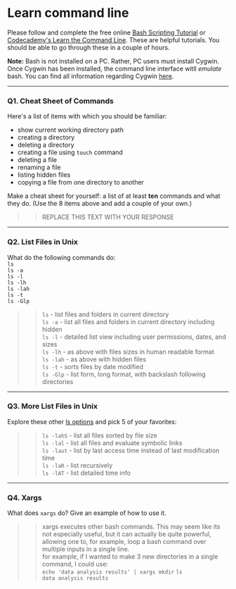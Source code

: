 # Learn command line

Please follow and complete the free online [Bash Scripting Tutorial](https://ryanstutorials.net/bash-scripting-tutorial/) or [Codecademy's Learn the Command Line](https://www.codecademy.com/learn/learn-the-command-line). These are helpful tutorials. You should be able to go through these in a couple of hours.

**Note:** Bash is not installed on a PC. Rather, PC users must install Cygwin. Once Cygwin has been installed, the command line interface witll _emulate_ bash. You can find all information regarding Cygwin [here](https://www.cygwin.com/).

---

### Q1.  Cheat Sheet of Commands  

Here's a list of items with which you should be familiar:  
* show current working directory path
* creating a directory
* deleting a directory
* creating a file using `touch` command
* deleting a file
* renaming a file
* listing hidden files
* copying a file from one directory to another

Make a cheat sheet for yourself: a list of at least **ten** commands and what they do.  (Use the 8 items above and add a couple of your own.)  

> > REPLACE THIS TEXT WITH YOUR RESPONSE

---

### Q2.  List Files in Unix   

What do the following commands do:  
`ls`  
`ls -a`  
`ls -l`  
`ls -lh`  
`ls -lah`  
`ls -t`  
`ls -Glp`  

>> `ls`  - list files and folders in current directory  
>> `ls -a` - list all files and folders in current directory including hidden  
>> `ls -l` - detailed list view including user permissions, dates, and sizes  
>> `ls -lh` - as above with files sizes in human readable format  
>> `ls -lah`  - as above with hidden files  
>> `ls -t` - sorts files by date modified  
>> `ls -Glp` - list form, long format, with backslash following directories  


---

### Q3.  More List Files in Unix  

Explore these other [ls options](http://www.techonthenet.com/unix/basic/ls.php) and pick 5 of your favorites:

>> `ls -lahS` - list all files sorted by file size  
>> `ls -lal` - list all files and evaluate symbolic links  
>> `ls -laut` - list by last access time instead of last modification time  
>> `ls -laR` - list recursively  
>> `ls -lAT` - list detailed time info  

---

### Q4.  Xargs   

What does `xargs` do? Give an example of how to use it.

>> xargs executes other bash commands.  This may seem like its not especially useful, but it can actually be quite powerful, allowing one to, for example, loop a bash command over multiple inputs in a single line.  
>> for example, if I wanted to make 3 new directories in a single command, I could use:  
>> `echo 'data analysis results' | xargs mkdir`
>> `ls`  
>> `data analysis results`


 

